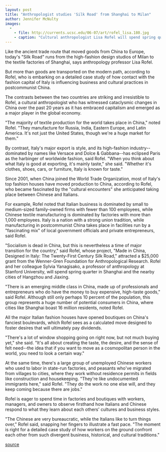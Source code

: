 ```yaml
---
layout: post
title: "Anthropologist studies 'Silk Road' from Shanghai to Milan"
author: Jennifer McNulty 
images:
  -
    - file: http://currents.ucsc.edu/06-07/art/rofel_lisa.180.jpg
    - caption: "Cultural anthropologist Lisa Rofel will spend spring quarter in Shanghai and the nearby cities of Hangzhou and Jiaxing. Photo: Jennifer McNulty"
---
```


Like the ancient trade route that moved goods from China to Europe, today's "Silk Road" runs from the high-fashion design studios of Milan to the textile factories of Shanghai, says anthropology professor Lisa Rofel.

But more than goods are transported on the modern path, according to Rofel, who is embarking on a detailed case study of how contact with the fashion capital of Italy is influencing business and cultural practices in postcommunist China.

The contrasts between the two countries are striking and irresistible to Rofel, a cultural anthropologist who has witnessed cataclysmic changes in China over the past 20 years as it has embraced capitalism and emerged as a major player in the global economy.

"The majority of textile production for the world takes place in China," noted Rofel. "They manufacture for Russia, India, Eastern Europe, and Latin America. It's not just the United States, though we're a huge market for them."

By contrast, Italy's major export is style, and its high-fashion industry--dominated by names like Versace and Dolce & Gabbana--has eclipsed Paris as the harbinger of worldwide fashion, said Rofel. "When you think about what Italy is good at exporting, it's mainly taste," she said. "Whether it's clothes, shoes, cars, or furniture, Italy is known for taste."

Since 2001, when China joined the World Trade Organization, most of Italy's top fashion houses have moved production to China, according to Rofel, who became fascinated by the "cultural encounters" she anticipated taking place between Chinese and Italians.

For example, Rofel noted that Italian business is dominated by small to medium-sized family-owned firms with fewer than 100 employees, while Chinese textile manufacturing is dominated by factories with more than 1,000 employees. Italy is a nation with a strong union tradition, while manufacturing in postcommunist China takes place in facilities run by a "fascinating mix" of local government officials and private entrepreneurs, said Rofel.

"Socialism is dead in China, but this is nevertheless a time of major transition for the country," said Rofel, whose project, "Made in China, Designed in Italy: The Twenty-First Century Silk Road," attracted a $25,000 grant from the Wenner-Gren Foundation for Anthropological Research. Rofel and her colleague Sylvia Yanagisako, a professor of anthropology at Stanford University, will spend spring quarter in Shanghai and the nearby cities of Hangzhou and Jiaxing.

"There is an emerging middle class in China, made up of professionals and entrepreneurs who do have the money to buy expensive, high-taste goods," said Rofel. Although still only perhaps 10 percent of the population, this group represents a huge number of potential consumers in China, where cities like Shanghai boast 16 million residents, noted Rofel.

All the major Italian fashion houses have opened boutiques on China's fanciest boulevards, which Rofel sees as a calculated move designed to foster desires that will ultimately pay dividends.

"There's a lot of window shopping going on right now, but not much buying yet," she said. "It's all about creating the taste, the desire, and the sense of felt need--the idea that if you want to move as a cosmopolitan person in the world, you need to look a certain way."

At the same time, there's a large group of unemployed Chinese workers who used to labor in state-run factories, and peasants who've migrated from villages to cities, where they work without residence permits in fields like construction and housekeeping. "They're like undocumented immigrants here," said Rofel. "They do the work no one else will, and they keep coming because there are jobs."

Rofel is eager to spend time in factories and boutiques with workers, managers, and owners to observe firsthand how Italians and Chinese respond to what they learn about each others' cultures and business styles.

"The Chinese are very bureaucratic, while the Italians like to turn things over," Rofel said, snapping her fingers to illustrate a fast pace. "The moment is right for a detailed case study of how workers on the ground confront each other from such divergent business, historical, and cultural traditions."

  

[source](http://www1.ucsc.edu/currents/06-07/10-09/china.asp "Permalink to china")
